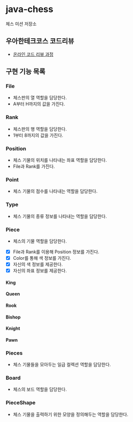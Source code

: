 # java-chess

체스 미션 저장소

## 우아한테크코스 코드리뷰

- [온라인 코드 리뷰 과정](https://github.com/woowacourse/woowacourse-docs/blob/master/maincourse/README.md)

## 구현 기능 목록

### File

- 체스판의 열 역할을 담당한다.
- A부터 H까지의 값을 가진다.

### Rank

- 체스판의 행 역할을 담당한다.
- 1부터 8까지의 값을 가진다.

### Position

- 체스 기물의 위치를 나타내는 좌표 역할을 담당한다.
- File과 Rank를 가진다.

### Point

- 체스 기물의 점수를 나타내는 역할을 담당한다.

### Type

- 체스 기물의 종류 정보를 나타내는 역할을 담당한다.

### Piece

- 체스의 기물 역할을 담당한다.
- [x] File과 Rank를 이용해 Position 정보를 가진다.
- [x] Color를 통해 색 정보를 가진다.
- [x] 자신의 색 정보를 제공한다.
- [x] 자신의 좌표 정보를 제공한다.

#### King

#### Queen

#### Rook

#### Bishop

#### Knight

#### Pawn

### Pieces

- 체스 기물들을 모아두는 일급 컬렉션 역할을 담당한다.

### Board

- 체스의 보드 역할을 담당한다.

### PieceShape

- 체스 기물을 출력하기 위한 모양을 정의해두는 역할을 담당한다.